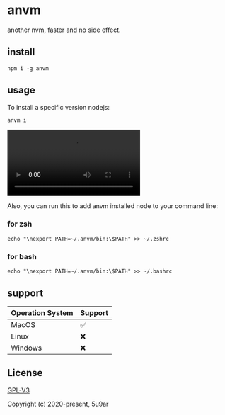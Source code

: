 # anvm
another nvm, faster and no side effect.

## install

```
npm i -g anvm
```

## usage

To install a specific version nodejs:

```
anvm i
```

![](https://raw.githubusercontent.com/zhuyingda/anvm/master/doc/clidemo.mp4?raw=true)

Also, you can run this to add anvm installed node to your command line:

### for zsh

```
echo "\nexport PATH=~/.anvm/bin:\$PATH" >> ~/.zshrc
```

### for bash

```
echo "\nexport PATH=~/.anvm/bin:\$PATH" >> ~/.bashrc
```

## support

|  Operation System   | Support  |
|  ----  | ----  |
| MacOS  | ✅ |
| Linux  | ❌ |
| Windows  | ❌ |

## License

[GPL-V3](http://www.gnu.org/licenses/)

Copyright (c) 2020-present, 5u9ar